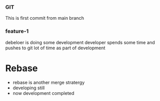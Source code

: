 ### GIT

This is first commit from main branch

### feature-1

debeloer is doing some development
developer spends some time and pushes to git lot of time as part of development

# Rebase
* rebase is another merge stratergy
* developing still
* now development completed
